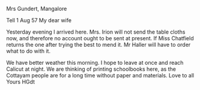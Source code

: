 Mrs Gundert, Mangalore

 Tell 1 Aug 57
My dear wife

Yesterday evening I arrived here. Mrs. Irion will not send the table cloths now, and therefore no account ought to be sent at present. If Miss Chatfield returns the one after trying the best to mend it. Mr Haller will have to order what to do with it.

We have better weather this morning. I hope to leave at once and reach Calicut at night. We are thinking of printing schoolbooks here, as the Cottayam people are for a long time without paper and materials. Love to all  Yours HGdt

